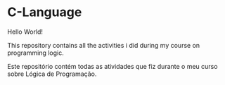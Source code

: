 # C-Language

Hello World! 

This repository contains all the activities i did during my course on programming logic. 

Este repositório contém todas as atividades que fiz durante o meu curso sobre Lógica de Programação. 
